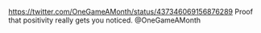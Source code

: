 https://twitter.com/OneGameAMonth/status/437346069156876289 Proof that positivity really gets you noticed. @OneGameAMonth